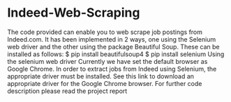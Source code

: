 # Indeed-Web-Scraping
The code provided can enable you to web scrape job postings from Indeed.com.
It has been implemented in 2 ways, one using the Selenium web driver and the other using the
package Beautiful Soup.
These can be installed as follows:
$ pip install beautifulsoup4
$ pip install selenium
Using the selenium web driver
Currently we have set the default browser as Google Chrome. In order to extract jobs from
Indeed using Selenium, the appropriate driver must be installed. See this link to download an
appropriate driver for the Google Chrome browser.
For further code description please read the project report
